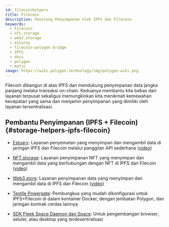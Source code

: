 ```yaml
---
id: filecoinhelpers
title: Filecoin
description: Penolong Penyimpanan oleh IPFS dan Filecoin
keywords:
  - Filecoin
  - nft.storage
  - web3.storage
  - esturay
  - filecoin-polygon bridge
  - IPFS
  - docs
  - polygon
  - matic
image: https://wiki.polygon.technology/img/polygon-wiki.png
---
```


Filecoin dibangun di atas IPFS dan mendukung penyimpanan data jangka panjang melalui transaksi on-chain. Keduanya membantu kita bebas dari layanan terpusat sekaligus memungkinkan kita menikmati kemewahan kecepatan yang sama dan menjamin penyimpanan yang dimiliki oleh layanan tersentralisasi.

## Pembantu Penyimpanan (IPFS + Filecoin) {#storage-helpers-ipfs-filecoin}

- [Estuary](https://estuary.tech): Layanan penyematan yang menyimpan dan mengambil data di jaringan IPFS dan Filecoin melalui panggilan API sederhana ([video](https://www.youtube.com/watch?v=AHAMHbpioGw))

- [NFT.storage](https://nft.storage): Layanan penyimpanan NFT yang menyimpan dan mengambil data yang berhubungan dengan NFT di IPFS dan Filecoin ([video](https://youtu.be/Ckb4RRJo-W0))

- [Web3.store](https://web3.storage): Layanan penyimpanan data yang menyimpan dan mengambil data di IPFS dan Filecoin ([video](https://youtu.be/lPEqg6oL3Nk))

- [Textile Powergate](https://docs.textile.io/powergate/): Pembungkus yang mudah dikonfigurasi untuk IPFS+Filecoin di dalam kontainer Docker, dengan jembatan Polygon, dan jaringan kontrak cerdas lainnya

- [SDK Fleek Space Daemon dan Space](https://fleek.co/space-sdk/): Untuk pengembangan browser, seluler, atau desktop yang terdesentralisasi

